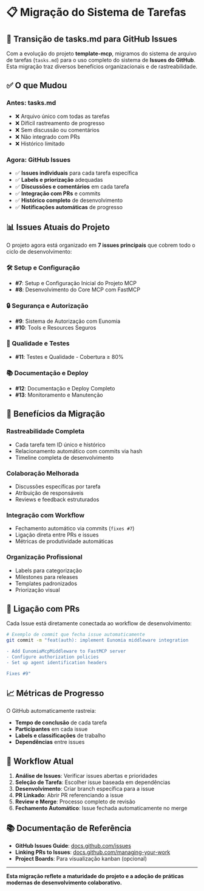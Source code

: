 # 📋 Migração do Sistema de Tarefas

## 🔄 Transição de tasks.md para GitHub Issues

Com a evolução do projeto **template-mcp**, migramos do sistema de arquivo de tarefas (`tasks.md`) para o uso completo do sistema de **Issues do GitHub**. Esta migração traz diversos benefícios organizacionais e de rastreabilidade.

## ✅ O que Mudou

### **Antes: tasks.md**
- ❌ Arquivo único com todas as tarefas
- ❌ Difícil rastreamento de progresso
- ❌ Sem discussão ou comentários
- ❌ Não integrado com PRs
- ❌ Histórico limitado

### **Agora: GitHub Issues**
- ✅ **Issues individuais** para cada tarefa específica
- ✅ **Labels e priorização** adequadas
- ✅ **Discussões e comentários** em cada tarefa
- ✅ **Integração com PRs** e commits
- ✅ **Histórico completo** de desenvolvimento
- ✅ **Notificações automáticas** de progresso

## 📊 Issues Atuais do Projeto

O projeto agora está organizado em **7 issues principais** que cobrem todo o ciclo de desenvolvimento:

### 🛠️ Setup e Configuração
- **#7**: Setup e Configuração Inicial do Projeto MCP
- **#8**: Desenvolvimento do Core MCP com FastMCP

### 🔒 Segurança e Autorização
- **#9**: Sistema de Autorização com Eunomia
- **#10**: Tools e Resources Seguros

### 🧪 Qualidade e Testes
- **#11**: Testes e Qualidade - Cobertura ≥ 80%

### 📚 Documentação e Deploy
- **#12**: Documentação e Deploy Completo
- **#13**: Monitoramento e Manutenção

## 🎯 Benefícios da Migração

### **Rastreabilidade Completa**
- Cada tarefa tem ID único e histórico
- Relacionamento automático com commits via hash
- Timeline completa de desenvolvimento

### **Colaboração Melhorada**
- Discussões específicas por tarefa
- Atribuição de responsáveis
- Reviews e feedback estruturados

### **Integração com Workflow**
- Fechamento automático via commits (`fixes #7`)
- Ligação direta entre PRs e issues
- Métricas de produtividade automáticas

### **Organização Profissional**
- Labels para categorização
- Milestones para releases
- Templates padronizados
- Priorização visual

## 🔗 Ligação com PRs

Cada Issue está diretamente conectada ao workflow de desenvolvimento:

```bash
# Exemplo de commit que fecha issue automaticamente
git commit -m "feat(auth): implement Eunomia middleware integration

- Add EunomiaMcpMiddleware to FastMCP server
- Configure authorization policies
- Set up agent identification headers

Fixes #9"
```

## 📈 Métricas de Progresso

O GitHub automaticamente rastreia:
- **Tempo de conclusão** de cada tarefa
- **Participantes** em cada issue
- **Labels e classificações** de trabalho
- **Dependências** entre issues

## 🔄 Workflow Atual

1. **Análise de Issues**: Verificar issues abertas e prioridades
2. **Seleção de Tarefa**: Escolher issue baseada em dependências
3. **Desenvolvimento**: Criar branch específica para a issue
4. **PR Linkado**: Abrir PR referenciando a issue
5. **Review e Merge**: Processo completo de revisão
6. **Fechamento Automático**: Issue fechada automaticamente no merge

## 📚 Documentação de Referência

- **GitHub Issues Guide**: [docs.github.com/issues](https://docs.github.com/en/issues)
- **Linking PRs to Issues**: [docs.github.com/managing-your-work](https://docs.github.com/en/issues/tracking-your-work-with-issues)
- **Project Boards**: Para visualização kanban (opcional)

---

**Esta migração reflete a maturidade do projeto e a adoção de práticas modernas de desenvolvimento colaborativo.**

